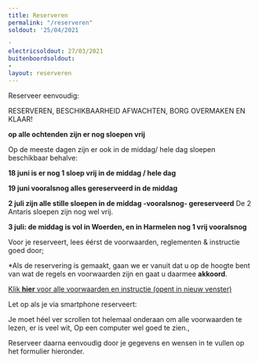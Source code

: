 ```yaml
---
title: Reserveren
permalink: "/reserveren"
soldout: '25/04/2021

'
electricsoldout: 27/03/2021
buitenboordsoldout:
- 
layout: reserveren
---
```



Reserveer eenvoudig:

RESERVEREN, BESCHIKBAARHEID AFWACHTEN, BORG OVERMAKEN EN KLAAR! 

**op alle ochtenden zijn er nog sloepen vrij**

Op de meeste dagen zijn er ook in de middag/ hele dag sloepen beschikbaar behalve:

**18 juni is er nog 1 sloep vrij in de middag / hele dag** 

**19 juni vooralsnog alles gereserveerd in de middag**

**2 juli zijn alle stille sloepen in de middag -vooralsnog- gereserveerd**
De 2 Antaris sloepen zijn nog wel vrij.

**3 juli: de middag is vol in Woerden, en in Harmelen nog 1 vrij vooralsnog**


Voor je reserveert, lees éérst de voorwaarden, reglementen & instructie goed door;

*Als de reservering is gemaakt, gaan we er vanuit dat u op de hoogte bent van wat de regels en voorwaarden zijn en gaat u daarmee  **akkoord**.

[Klik **hier** voor alle voorwaarden en instructie (opent in nieuw venster)](http://descheepsjongens.nl/voorwaarden)

Let op als je via smartphone reserveert: 

Je moet héel ver scrollen tot helemaal onderaan om alle voorwaarden te lezen, er is veel wit, Op een computer wel goed te zien., 

Reserveer daarna eenvoudig door je gegevens en wensen in te vullen op het formulier hieronder.
